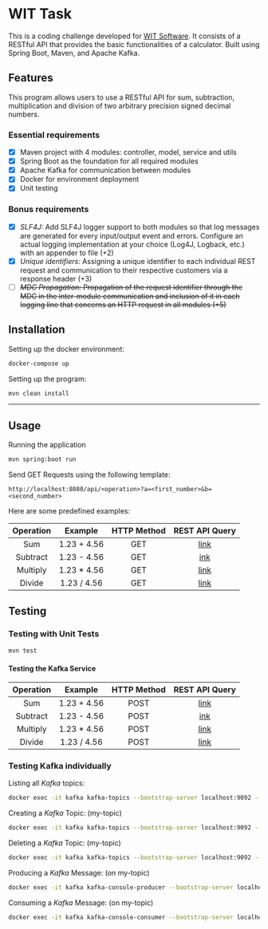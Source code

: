 # WIT Task

This is a coding challenge developed for [WIT Software](https://www.wit-software.com/). It consists of a RESTful API that provides the basic functionalities of a calculator. Built using Spring Boot, Maven, and Apache Kafka.

## Features

This program allows users to use a RESTful API for sum, subtraction, multiplication and division of two arbitrary precision signed decimal numbers.

### Essential requirements
- [x] Maven project with 4 modules: controller, model, service and utils
- [x] Spring Boot as the foundation for all required modules
- [x] Apache Kafka for communication between modules
- [x] Docker for environment deployment
- [x] Unit testing

### Bonus requirements
- [x] *SLF4J:* Add SLF4J logger support to both modules so that log messages are generated for every input/output event and errors. Configure an actual logging implementation at your choice (Log4J, Logback, etc.) with an appender to file (+2)
- [x] *Unique identifiers:* Assigning a unique identifier to each individual REST request and communication to their respective customers via a response header (+3)
- [ ] ~~*MDC Propagation:* Propagation of the request identifier through the MDC in the inter-module communication and inclusion of it in each logging line that concerns an HTTP request in all modules (+5)~~

## Installation

Setting up the docker environment:
```bash
docker-compose up
```

Setting up the program:
```bash
mvn clean install
```
---

## Usage

Running the application
```bash
mvn spring:boot run
```

Send GET Requests using the following template:

```
http://localhost:8080/api/<operation>?a=<first_number>&b=<second_number>
```

Here are some predefined examples:

| Operation |   Example   | HTTP Method |                                            REST API Query                                            |
|:---------:|:-----------:|:---------:|:----------------------------------------------------------------------------------------------------:|
|    Sum    | 1.23 + 4.56 |    GET    |      [link](http://localhost:8080/api/sum?a=1.23&b=4.56)      |
|  Subtract | 1.23 - 4.56 |    GET    | [ink](http://localhost:8080/api/subtract?a=1.23&b=4.56) |
|  Multiply | 1.23 * 4.56 |    GET    |      [link](http://localhost:8080/api/multiply?a=1.23&b=4.56)      |
|   Divide  | 1.23 / 4.56 |    GET    |      [link](http://localhost:8080/api/divide?a=1.23&b=4.56)      |

## Testing

### Testing with Unit Tests

```bash
mvn test
```

#### Testing the Kafka Service

| Operation |   Example   | HTTP Method |                                            REST API Query                                            |
|:---------:|:-----------:|:---------:|:----------------------------------------------------------------------------------------------------:|
|    Sum    | 1.23 + 4.56 |    POST    |      [link](http://localhost:8080/api/kafka/send?operation=sum&a=1.23&b=4.56)      |
|  Subtract | 1.23 - 4.56 |    POST    | [ink](http://localhost:8080/api/kafka/send?operation=subtract&a=1.23&b=4.56) |
|  Multiply | 1.23 * 4.56 |    POST    |      [link](http://localhost:8080/api/kafka/send?operation=multiply&a=1.23&b=4.56)      |
|   Divide  | 1.23 / 4.56 |    POST    |      [link](http://localhost:8080/api/kafka/send?operation=divide&a=1.23&b=4.56)      |


### Testing Kafka individually

Listing all *Kafka* topics:
```bash
docker exec -it kafka kafka-topics --bootstrap-server localhost:9092 --list
```

Creating a *Kafka* Topic: (my-topic)
```bash
docker exec -it kafka kafka-topics --bootstrap-server localhost:9092 --create --topic my-topic --partitions 1 --replication-factor 1
```

Deleting a *Kafka* Topic: (my-topic)
```bash
docker exec -it kafka kafka-topics --bootstrap-server localhost:9092 --delete --topic my-topic
```

Producing a *Kafka* Message: (on my-topic)
```bash
docker exec -it kafka kafka-console-producer --bootstrap-server localhost:9092 --topic my-topic
```

Consuming a *Kafka* Message: (on my-topic)
```bash
docker exec -it kafka kafka-console-consumer --bootstrap-server localhost:9092 --topic my-topic --from-beginning
```
